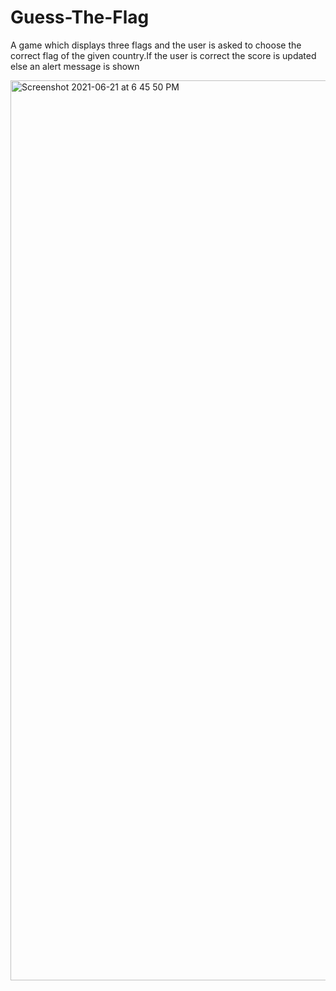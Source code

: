 # Guess-The-Flag
A game which displays three flags and the user is asked to choose the correct flag of the given country.If the user is correct the score is updated else an alert message is shown


<img width="1440" alt="Screenshot 2021-06-21 at 6 45 50 PM" src="https://user-images.githubusercontent.com/72257780/122768507-4a2e4700-d2c1-11eb-917b-711beb5cd75d.png">
